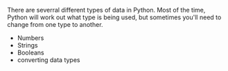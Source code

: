 There are severral  different types of data in Python. Most of the time, Python will work out what type is being  used, but sometimes you'll need to change from one type to another.

- Numbers
- Strings
- Booleans
- converting data types
